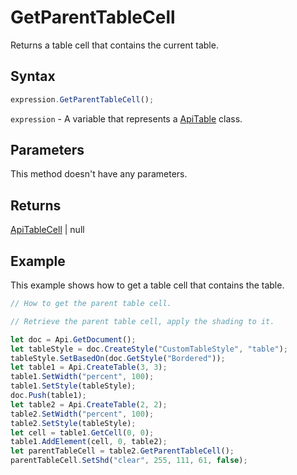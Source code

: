 # GetParentTableCell

Returns a table cell that contains the current table.

## Syntax

```javascript
expression.GetParentTableCell();
```

`expression` - A variable that represents a [ApiTable](../ApiTable.md) class.

## Parameters

This method doesn't have any parameters.

## Returns

[ApiTableCell](../../ApiTableCell/ApiTableCell.md) \| null

## Example

This example shows how to get a table cell that contains the table.

```javascript editor-docx
// How to get the parent table cell.

// Retrieve the parent table cell, apply the shading to it.

let doc = Api.GetDocument();
let tableStyle = doc.CreateStyle("CustomTableStyle", "table");
tableStyle.SetBasedOn(doc.GetStyle("Bordered"));
let table1 = Api.CreateTable(3, 3);
table1.SetWidth("percent", 100);
table1.SetStyle(tableStyle);
doc.Push(table1);
let table2 = Api.CreateTable(2, 2);
table2.SetWidth("percent", 100);
table2.SetStyle(tableStyle);
let cell = table1.GetCell(0, 0);
table1.AddElement(cell, 0, table2);
let parentTableCell = table2.GetParentTableCell();
parentTableCell.SetShd("clear", 255, 111, 61, false);
```
